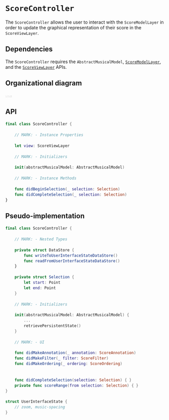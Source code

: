 # `ScoreController`

The `ScoreController` allows the user to interact with the `ScoreModelLayer` in order to update the graphical representation of their score in the `ScoreViewLayer`.

## Dependencies

The `ScoreController` requires the `AbstractMusicalModel`, [`ScoreModelLayer`](ScoreModelLayer.md), and the [`ScoreViewLayer`](ScoreViewLayer.md) APIs.

## Organizational diagram

<img src="img/ScoreController.png" alt="ScoreController" style="width: 20px;"/>

## API

```Swift
final class ScoreController {

	// MARK: - Instance Properties

	let view: ScoreViewLayer

	// MARK: - Initializers

	init(abstractMusicalModel: AbstractMusicalModel)

	// MARK: - Instance Methods

	func didBeginSelection(_ selection: Selection)
	func didCompleteSelection(_ selection: Selection)
}
```

## Pseudo-implementation

```Swift
final class ScoreController {
	
	// MARK: - Nested Types

	private struct DataStore {
		func writeToUserInterfaceStateDataStore()
		func readFromUserInterfaceStateDataStore()
	}

	private struct Selection {
		let start: Point
		let end: Point
	}

	// MARK: - Initializers

	init(abstractMusicalModel: AbstractMusicalModel) { 
		...
		retrievePersistentState()
	}

	// MARK: - UI

	func didMakeAnnotation(_ annotation: ScoreAnnotation)
	func didMakeFilter(_ filter: ScoreFilter)
	func didMakeOrdering(_ ordering: ScoreOrdering)


	func didCompleteSelection(selection: Selection) { }
	private func scoreRange(from selection: Selection) { }
} 

struct UserInterfaceState {
	// zoom, music-spacing
}
```

